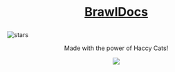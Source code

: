 # [<p align="center"> BrawlDocs </p>](https://github.com/Gabriel55ita/BrawlDocs/wiki)
![stars](https://badgen.net/github/stars/Gabriel55ita/BrawlDocs)
<p align="center"> 
  Made with the power of Haccy Cats!
</p>

<p align="center"> 
  <img src="https://user-images.githubusercontent.com/60621266/166125107-d664c1ca-462a-455e-bffb-d9830bba1ac5.png">
</p>
